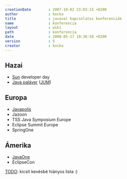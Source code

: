 ```yaml
---
creationDate        : 2007-10-02 23:03:15 +0200 
author              : kocka 
title               : javaval kapcsolatos konferenciák 
name                : konferencia 
layout              : wiki 
path                : konferencia 
date                : 2008-05-17 10:36:58 +0200 
version             : 5 
creator             : kocka 
---
```

## Hazai

*   [Sun](Sun.html) developer day
*   [Java paláver](http://www.jum.hu) ([JUM](Missing.html))

## Europa

*   [Javapolis](http://www.javapolis.com)
*   Jazoon
*   TSS Java Symposium Europe
*   Eclipse Summit Europe
*   SpringOne

## Ámerika

*   [JavaOne](JavaOne.html)
*   EclipseCon

[TODO](TODO.html): kicsit kevésbé hiányos lista :)
